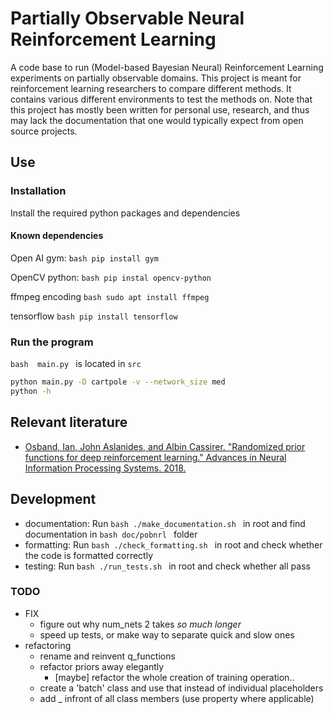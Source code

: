 # Partially Observable Neural Reinforcement Learning

A code base to run (Model-based Bayesian Neural) Reinforcement Learning
experiments on partially observable domains. This project is meant for
reinforcement learning researchers to compare different methods. It contains
various different environments to test the methods on. Note that this project
has mostly been written for personal use, research, and thus may lack the
documentation that one would typically expect from open source projects.

## Use

### Installation
Install the required python packages and dependencies

#### Known dependencies

Open AI gym:
```bash pip install gym ```

OpenCV python:
```bash pip instal opencv-python ```

ffmpeg encoding
```bash sudo apt install ffmpeg ```

tensorflow
```bash pip install tensorflow ```

### Run the program
```bash  main.py ``` is located in ``` src ```

```bash
python main.py -D cartpole -v --network_size med
python -h
```

## Relevant literature
* [Osband, Ian, John Aslanides, and Albin Cassirer. "Randomized prior functions
  for deep reinforcement learning." Advances in Neural Information Processing
      Systems. 2018.][1]

## Development

* documentation: Run ```bash ./make_documentation.sh ``` in root and find
  documentation in ```bash doc/pobnrl ``` folder
* formatting: Run ```bash ./check_formatting.sh ``` in root and check whether the
  code is formatted correctly
* testing: Run ```bash ./run_tests.sh ``` in root and check whether all pass

### TODO
* FIX
    - figure out why num_nets 2 takes *so much longer*
    - speed up tests, or make way to separate quick and slow ones
* refactoring
    - rename and reinvent q_functions
    - refactor priors away elegantly
        + [maybe] refactor the whole creation of training operation..
    - create a 'batch' class and use that instead of individual placeholders
    - add _ infront of all class members (use property where applicable)

[1]: https://papers.nips.cc/paper/8080-randomized-prior-functions-for-deep-reinforcement-learning.pdf
